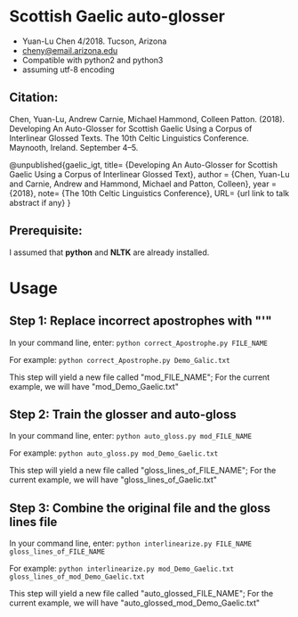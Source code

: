 # Scottish Gaelic auto-glosser
* Yuan-Lu Chen 4/2018. Tucson, Arizona
* cheny@email.arizona.edu
* Compatible with python2 and python3
* assuming utf-8 encoding


## Citation:

Chen, Yuan-Lu, Andrew Carnie, Michael Hammond, Colleen Patton. (2018). Developing An Auto-Glosser for Scottish Gaelic Using a Corpus of Interlinear Glossed Texts. The 10th Celtic Linguistics Conference. Maynooth, Ireland. September 4–5.

@unpublished{gaelic_igt,
title= {Developing An Auto-Glosser for Scottish Gaelic Using a Corpus of Interlinear Glossed Text},
author = {Chen, Yuan-Lu and Carnie, Andrew and Hammond, Michael and Patton, Colleen},
year = {2018},
note= {The 10th Celtic Linguistics Conference},
URL= {url link to talk abstract if any}
}    


## Prerequisite:
I assumed that **python** and **NLTK** are already installed.  
	
# Usage
## Step 1: Replace incorrect apostrophes with "'"

In your command line, enter:
		``` python correct_Apostrophe.py FILE_NAME ```
		
For example:
	 	```python correct_Apostrophe.py Demo_Galic.txt```
		
This step will yield a new file called "mod_FILE_NAME"; 
For the current example, we will have "mod_Demo_Gaelic.txt"

## Step 2: Train the glosser and auto-gloss
In your command line, enter:
		```python auto_gloss.py mod_FILE_NAME```

For example:
		```python auto_gloss.py mod_Demo_Gaelic.txt```

This step will yield a new file called "gloss_lines_of_FILE_NAME"; 
For the current example, we will have "gloss_lines_of_Gaelic.txt"  

## Step 3: Combine the original file and the gloss lines file
In your command line, enter:
		```python interlinearize.py FILE_NAME gloss_lines_of_FILE_NAME```

For example:
		```python interlinearize.py mod_Demo_Gaelic.txt gloss_lines_of_mod_Demo_Gaelic.txt```
		
This step will yield a new file called "auto_glossed_FILE_NAME"; 
For the current example, we will have "auto_glossed_mod_Demo_Gaelic.txt"  

